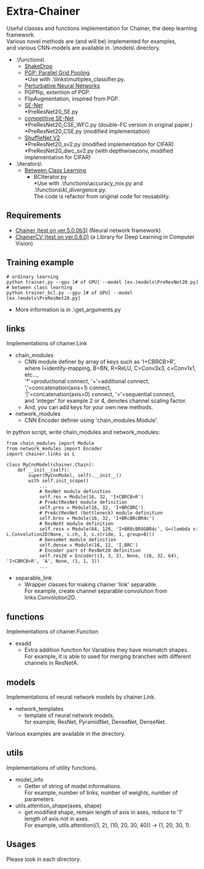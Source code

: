 # Extra-Chainer
Useful classes and functions implementation for Chainer, the deep learning framework.  
Various novel methods are (and will be) implemented for examples,  
and various CNN-models are available in .\models\ directory.
- .\functions\
  - [ShakeDrop](https://github.com/imenurok/ShakeDrop)
  - [PGP: Parallel Grid Pooling](https://github.com/akitotakeki/pgp-chainer)  
    *Use with .\links\multiplex_classifier.py.
  - [Perturbative Neural Networks](https://arxiv.org/abs/1806.01817)
  - PGPflip, extention of PGP.
  - FlipAugmentation, inspired from PGP.
  - [SE-Net](https://arxiv.org/abs/1709.01507)  
    *PreResNet20_SE.py
  - [competitive SE-Net](https://arxiv.org/abs/1807.08920)  
    *PreResNet20_CSE_WFC.py (double-FC version in original paper.)  
    *PreResNet20_CSE.py (modified implementation)  
  - [ShuffleNet V2](https://arxiv.org/abs/1807.11164)  
    *PreResNet20_sv2.py (modified implementation for CIFAR)  
    *PreResNet20_dwc_sv2.py (with depthwiseconv, modified implementation for CIFAR)  
- .\iterators\  
  - [Between Class Learning](https://github.com/mil-tokyo/bc_learning_image)  
    - BCIterator.py  
    *Use with .\functions\accuracy_mix.py and .\functions\kl_divergence.py.  
    The code is refactor from original code for reusability.

## Requirements
- [Chainer (test on ver.5.0.0b3)](https://github.com/pfnet/chainer) (Neural network framework)
- [ChainerCV (test on ver.0.8.0)](https://github.com/chainer/chainercv) (a Library for Deep Learning in Computer Vision)

## Training example
```
# ordinary learning
python trainer.py --gpu [# of GPU] --model [ex.)models\PreResNet20.py]
# between class learning
python trainer_bcl.py --gpu [# of GPU] --model [ex.)models\PreResNet20.py]
```
- More information is in .\get_arguments.py

## links
Implementations of chainer.Link
- chain_modules
  - CNN module definer by array of keys such as 'I+CBRCB>R',  
    where I=identity-mapping, B=BN, R=ReLU, C=Conv3x3, c=Conv1x1, etc...,  
    '*'=productional connect, '+'=additional connect, ','=concatenation(axis=1) connect,  
    '|'=concatenation(axis=0) connect, '>'=sequential connect,  
    and 'integer' for example 2 or 4, denotes channel scaling factor.
  - And, you can add keys for your own new methods.
- network_modules
  - CNN Encoder definer using 'chain_modules.Module'.

In python script, write chain_modules and network_modules:
```
from chain_modules import Module
from network_modules import Encoder
import chainer.links as L

class MyCnnModel(chainer.Chain):
    def __init__(self):
        super(MyCnnModel, self).__init__()
        with self.init_scope()
            ...
            # ResNet module definition
            self.res = Module(16, 32, 'I+CBRCB>R')
            # PreActResNet module definition
            self.pres = Module(16, 32, 'I+BRCBRC')
            # PreActResNet (bottleneck) module definition
            self.bres = Module(16, 32, 'I+BRcBRcBR4c')
            # ResNeXt module definition
            self.resx = Module(64, 128, 'I+BR8cBR8GBR4c', G=(lambda s: L.Convolution2D(None, s.ch, 3, s.stride, 1, group=8)))
            # DenseNet module definition
            self.dense = Module(16, 12, 'I,BRC')
            # Encoder part of ResNet20 definition
            self.res20 = Encoder((3, 3, 3), None, (16, 32, 64), 'I+CBRCB>R', 'A', None, (1, 1, 1))
            ...
```

- separable_link
  - Wrapper classes for making chainer 'link' separable.  
    For example, create channel separable convolution from links.Convolution2D.

## functions
Implementations of chainer.Function
- exadd
  - Extra addition function for Variables they have mismatch shapes.  
    For example, it is able to used for merging branches with different channels in ResNetA.

## models
Implementations of neural network models by chainer.Link.
- network_templates
  - template of neural network models,  
    for example, ResNet, PyramidNet, DenseNet, DenseNet.

Various examples are available in the directory.

## utils
Implementations of utility functions.
- model_info
  - Getter of string of model informations.  
    For example, number of links, number of weights, number of parameters.
- utils.attention_shape(axes, shape)
  - get modified shape, remain length of axis in axes, reduce to '1' length of axis not in axes.  
    For example, utils.attention((1, 2), (10, 20, 30, 40)) -> (1, 20, 30, 1).

## Usages
Please look in each directory.

